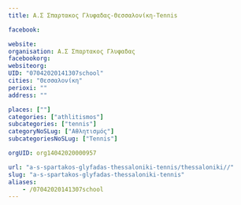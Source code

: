 ```yaml
---
title: Α.Σ Σπαρτακος Γλυφαδας-Θεσσαλονίκη-Tennis

facebook:

website:
organisation: Α.Σ Σπαρτακος Γλυφαδας
facebookorg:
websiteorg:
UID: "07042020141307school"
cities: "Θεσσαλονίκη"
perioxi: ""
address: ""

places: [""]
categories: ["athlitismos"]
subcategories: ["tennis"]
categoryNoSLug: ["Αθλητισμός"]
subcategoriesNoSLug: ["Tennis"]

orgUID: org14042020000957

url: "a-s-spartakos-glyfadas-thessaloniki-tennis/thessaloniki//"
slug: "a-s-spartakos-glyfadas-thessaloniki-tennis"
aliases:
    - /07042020141307school
---
```





